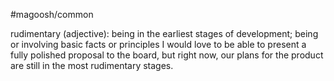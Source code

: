 #magoosh/common

rudimentary (adjective): being in the earliest stages of development; being or involving basic facts or 
principles 
I would love to be able to present a fully polished proposal to the board, but right now, our plans for the 
product are still in the most rudimentary stages. 
